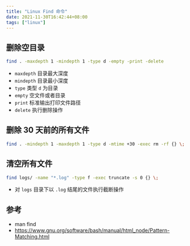 ```yaml
---
title: "Linux Find 命令"
date: 2021-11-30T16:42:44+08:00
tags: ["linux"]
---
```


## 删除空目录

```bash
find . -maxdepth 1 -mindepth 1 -type d -empty -print -delete
```
- `maxdepth` 目录最大深度
- `mindepth` 目录最小深度
- `type` 类型 `d` 为目录
- `empty` 空文件或者目录
- `print` 标准输出打印文件路径
- `delete` 执行删除操作

## 删除 30 天前的所有文件

```bash
find . -mindepth 1 -maxdepth 1 -type d -mtime +30 -exec rm -rf {} \;
```

## 清空所有文件

```bash
find logs/ -name "*.log" -type f -exec truncate -s 0 {} \;
```
- 对 `logs` 目录下以 `.log` 结尾的文件执行截断操作

## 参考

- man find
- https://www.gnu.org/software/bash/manual/html_node/Pattern-Matching.html
